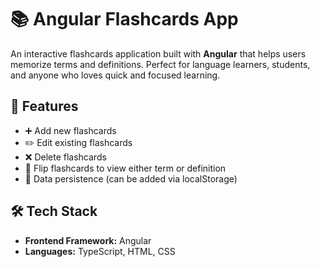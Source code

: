 # 📚 Angular Flashcards App

An interactive flashcards application built with **Angular** that helps users memorize terms and definitions. Perfect for language learners, students, and anyone who loves quick and focused learning.

## 🚀 Features

- ➕ Add new flashcards
- ✏️ Edit existing flashcards
- ❌ Delete flashcards
- 🔄 Flip flashcards to view either term or definition
- 💾 Data persistence (can be added via localStorage)


## 🛠️ Tech Stack

- **Frontend Framework:** Angular
- **Languages:** TypeScript, HTML, CSS
